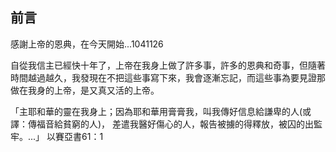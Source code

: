 
## 前言

感謝上帝的恩典，在今天開始...1041126


自從我信主已經快十年了，上帝在我身上做了許多事，許多的恩典和奇事，但隨著時間越過越久，我發現在不把這些事寫下來，我會逐漸忘記，而這些事為要見證那做在我身的上帝，是又真又活的上帝。

「主耶和華的靈在我身上；因為耶和華用膏膏我，叫我傳好信息給謙卑的人(或譯：傳福音給貧窮的人)， 差遣我醫好傷心的人，報告被擄的得釋放，被囚的出監牢。...」 以賽亞書61：1

